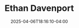 ---
title: Ethan Davenport
date: 2025-04-06T18:16:10-04:00
featured_image: Ethan-Davenport.webp
featured_image_attr: 
featured_image_attr_link: 
featured_image_alt: 
featured_image_caption: 
Socials:
  Facebook: 
  Twitter: 
  Instagram: ethanadavenport
  LinkedIn: 
  IBDB: 
  IMDb: nm14656123
  Backstage: ethan-davenport
  Website: 
---
